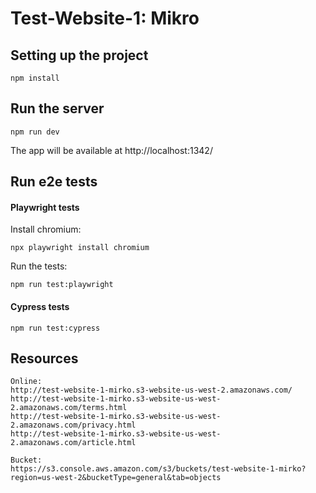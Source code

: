 # Test-Website-1: Mikro
## Setting up the project
```
npm install
```

## Run the server
```
npm run dev
```
The app will be available at http://localhost:1342/
## Run e2e tests
#### Playwright tests
Install chromium:
```
npx playwright install chromium
```
Run the tests:
```
npm run test:playwright
```

#### Cypress tests
```
npm run test:cypress
```

## Resources
```
Online:
http://test-website-1-mirko.s3-website-us-west-2.amazonaws.com/
http://test-website-1-mirko.s3-website-us-west-2.amazonaws.com/terms.html
http://test-website-1-mirko.s3-website-us-west-2.amazonaws.com/privacy.html
http://test-website-1-mirko.s3-website-us-west-2.amazonaws.com/article.html
```

```
Bucket:
https://s3.console.aws.amazon.com/s3/buckets/test-website-1-mirko?region=us-west-2&bucketType=general&tab=objects
```
